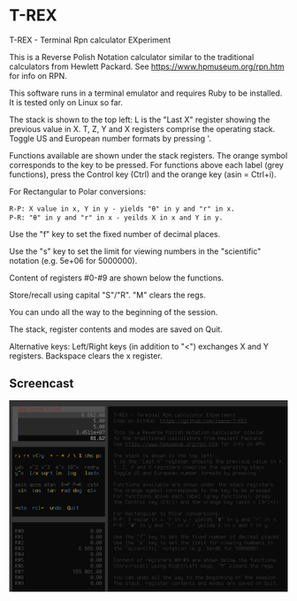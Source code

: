 # T-REX
T-REX - Terminal Rpn calculator EXperiment

This is a Reverse Polish Notation calculator similar to the traditional calculators from Hewlett Packard. See https://www.hpmuseum.org/rpn.htm for info on RPN.

This software runs in a terminal emulator and requires Ruby to be installed.  It is tested only on Linux so far.

The stack is shown to the top left: L is the "Last X" register showing the previous value in X. T, Z, Y and X registers comprise the operating stack. Toggle US and European number formats by pressing '. 

Functions available are shown under the stack registers. The orange symbol corresponds to the key to be pressed. For functions above each label (grey functions), press the Control key (Ctrl) and the orange key (asin = Ctrl+i).

For Rectangular to Polar conversions:
```
R-P: X value in x, Y in y - yields "θ" in y and "r" in x.
P-R: "θ" in y and "r" in x - yeilds X in x and Y in y.
```

Use the "f" key to set the fixed number of decimal places.

Use the "s" key to set the limit for viewing numbers in the "scientific" notation (e.g. 5e+06 for 5000000).

Content of registers #0-#9 are shown below the functions.

Store/recall using capital "S"/"R". "M" clears the regs.

You can undo all the way to the beginning of the session.

The stack, register contents and modes are saved on Quit.
 
Alternative keys: Left/Right keys (in addition to "<") exchanges X and Y
registers. Backspace clears the x register.

## Screencast

[![T-REX screencast](/img/screenshot.png)](https://youtu.be/vhSFH1j-vEY)
